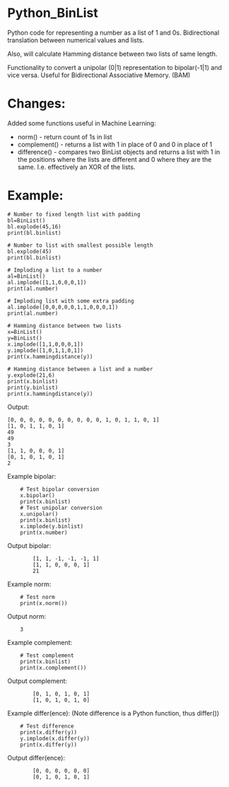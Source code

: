 # Python_BinList
Python code for representing a number as a list of 1 and 0s. Bidirectional translation between numerical values and lists.

Also, will calculate Hamming distance between two lists of same length.

Functionality to convert a unipolar (0|1) representation to bipolar(-1|1) and vice versa. Useful for Bidirectional Associative Memory. (BAM)

# Changes:
Added some functions useful in Machine Learning:

- norm() - return count of 1s in list
- complement() - returns a list with 1 in place of 0 and 0 in place of 1
- difference() - compares two BinList objects and returns a list with 1 in the positions where the lists are different and 0 where they are the same. I.e. effectively an XOR of the lists.

# Example:
```
# Number to fixed length list with padding
bl=BinList()
bl.explode(45,16)
print(bl.binlist)

# Number to list with smallest possible length 
bl.explode(45)
print(bl.binlist)

# Imploding a list to a number
al=BinList()
al.implode([1,1,0,0,0,1])
print(al.number)

# Imploding list with some extra padding
al.implode([0,0,0,0,0,1,1,0,0,0,1])
print(al.number)

# Hamming distance between two lists
x=BinList()
y=BinList()
x.implode([1,1,0,0,0,1])
y.implode([1,0,1,1,0,1])
print(x.hammingdistance(y))

# Hamming distance between a list and a number
y.explode(21,6)
print(x.binlist)
print(y.binlist)	
print(x.hammingdistance(y))
```

Output:
```
[0, 0, 0, 0, 0, 0, 0, 0, 0, 0, 1, 0, 1, 1, 0, 1]
[1, 0, 1, 1, 0, 1]
49
49
3
[1, 1, 0, 0, 0, 1]
[0, 1, 0, 1, 0, 1]
2
```
Example bipolar:
```
    # Test bipolar conversion
    x.bipolar()
    print(x.binlist)
    # Test unipolar conversion
    x.unipolar()
    print(x.binlist)
    x.implode(y.binlist)
    print(x.number)
```
Output bipolar:
```
        [1, 1, -1, -1, -1, 1]
        [1, 1, 0, 0, 0, 1]
        21
```
Example norm:
```
    # Test norm
	print(x.norm())
```
Output norm:
```
    3
```
Example complement:
```
    # Test complement
	print(x.binlist)
	print(x.complement())
```
Output complement:
```
	    [0, 1, 0, 1, 0, 1]
		[1, 0, 1, 0, 1, 0]	

```
Example differ(ence): (Note difference is a Python function, thus differ())
```
    # Test difference
	print(x.differ(y))
	y.implode(x.differ(y))
	print(x.differ(y))
```
Output differ(ence):
```
		[0, 0, 0, 0, 0, 0]
		[0, 1, 0, 1, 0, 1]
```


